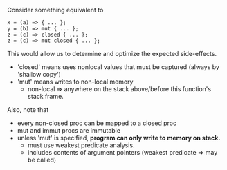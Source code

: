 Consider something equivalent to

```
x = (a) => { ... };
y = (b) => mut { ... };
z = (c) => closed { ... };
z = (c) => mut closed { ... };
```

This would allow us to determine and optimize the expected side-effects.
-   'closed' means uses nonlocal values that must be captured (always by 'shallow copy')
-   'mut' means writes to non-local memory
    -   non-local => anywhere on the stack above/before this function's stack frame.

Also, note that
-   every non-closed proc can be mapped to a closed proc
-   mut and immut procs are immutable
-   unless 'mut' is specified, **program can only write to memory on stack.**
    -   must use weakest predicate analysis.
    -   includes contents of argument pointers (weakest predicate => may be called)
